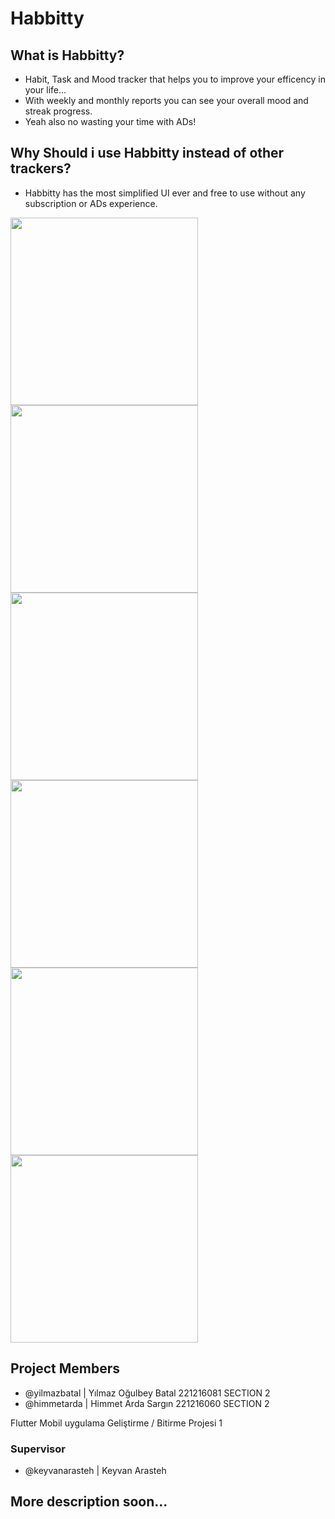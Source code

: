 # Habbitty

## What is Habbitty?
- Habit, Task and Mood tracker that helps you to improve your efficency in your life...
- With weekly and monthly reports you can see your overall mood and streak progress.
- Yeah also no wasting your time with ADs!

## Why Should i use Habbitty instead of other trackers?
- Habbitty has the most simplified UI ever and free to use without any subscription or ADs experience.

<img src="https://github.com/YilmazBatal/Habbitty-App/assets/55242181/f269bdea-3292-40b5-9768-e1fef3196f23"  width="300" />
<img src="https://github.com/YilmazBatal/Habbitty-App/assets/55242181/f38d53d3-1f71-4ae4-a6ba-2c8b74060ff4"  width="300" />
<img src="https://github.com/YilmazBatal/Habbitty-App/assets/55242181/b40be846-0f6d-448f-870e-0949e60537ff"  width="300" />
<img src="https://github.com/YilmazBatal/Habbitty-App/assets/55242181/3e43539f-40f9-406f-9ee9-60303e40afe0"  width="300" />
<img src="https://github.com/YilmazBatal/Habbitty-App/assets/55242181/2dd2cba7-ce8c-46ad-94c6-17618826bc8f"  width="300" />
<img src="https://github.com/YilmazBatal/Habbitty-App/assets/55242181/d61886f3-20e2-47f1-95eb-8552aabb4d2e"  width="300" />

## Project Members

- @yilmazbatal | Yılmaz Oğulbey Batal 221216081 SECTION 2
- @himmetarda | Himmet Arda Sargın 221216060 SECTION 2

Flutter Mobil uygulama Geliştirme / Bitirme Projesi 1

### Supervisor
- @keyvanarasteh | Keyvan Arasteh

## More description soon...

